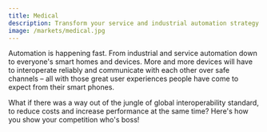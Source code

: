 ```yaml
---
title: Medical
description: Transform your service and industrial automation strategy
image: /markets/medical.jpg
---
```


Automation is happening fast. From industrial and service automation down to everyone's smart homes and devices. More and more devices will have to interoperate reliably and communicate with each other over safe channels – all with those great user experiences people have come to expect from their smart phones.

What if there was a way out of the jungle of global interoperability standard, to reduce costs and increase performance at the same time? Here's how you show your competition who's boss!
